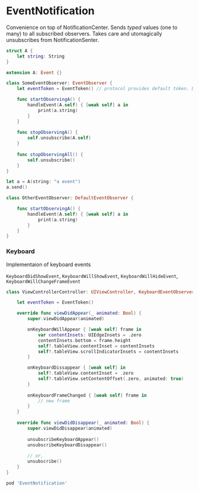 # EventNotification

Convenience on top of NotificationCenter. Sends _typed_ values (one to many) to all subscribed observers. Takes care and utomagically unsubscribes from NotificationSenter.


```swift
struct A {
    let string: String
}

extension A: Event {}

class SomeEventObserver: EventObserver {
    let eventToken = EventToken() // protocol provides default token. Declaring this property allows unsubscribing at any time. Default token automatically unsubscribe on deinit.

    func startObservingA() {
        handleEvent(A.self) { [weak self] a in
            print(a.string)
        }
    }
    
    func stopObservingA() {
        self.unsubscribe(A.self)
    }
    
    func stopObservingAll() {
        self.unsubscribe()
    }
}

let a = A(string: "a event")
a.send()
```


```swift
class OtherEventObserver: DefaultEventObserver {

    func startObservingA() {
        handleEvent(A.self) { [weak self] a in
            print(a.string)
        }
    }
}
```

### Keyboard

Implementaion of keyboard events

`KeyboardDidShowEvent`, `KeyboardWillShowEvent`, `KeyboardWillHideEvent`, `KeyboardWillChangeFrameEvent`

```swift
class ViewControllerController: UIViewController, KeyboardEventObserver {

    let eventToken = EventToken()

    override func viewDidAppear(_ animated: Bool) {
        super.viewDidAppear(animated)

        onKeyboardWillAppear { [weak self] frame in
            var contentInsets: UIEdgeInsets = .zero
            contentInsets.bottom = frame.height
            self?.tableView.contentInset = contentInsets
            self?.tableView.scrollIndicatorInsets = contentInsets
        }

        onKeyboardDissappear { [weak self] in
            self?.tableView.contentInset = .zero
            self?.tableView.setContentOffset(.zero, animated: true)
        }
        
        onKeyboardFrameChanged { [weak self] frame in
            // new frame
        }
    }
    
    override func viewDidDisappear(_ animated: Bool) {
        super.viewDidDisappear(animated)
        
        unsubscribeKeyboardAppear()
        unsubscribeKeyboardDisappear()
        
        // or,
        unsubscribe()
    }
}
```


```ruby
pod 'EventNotification'
```

